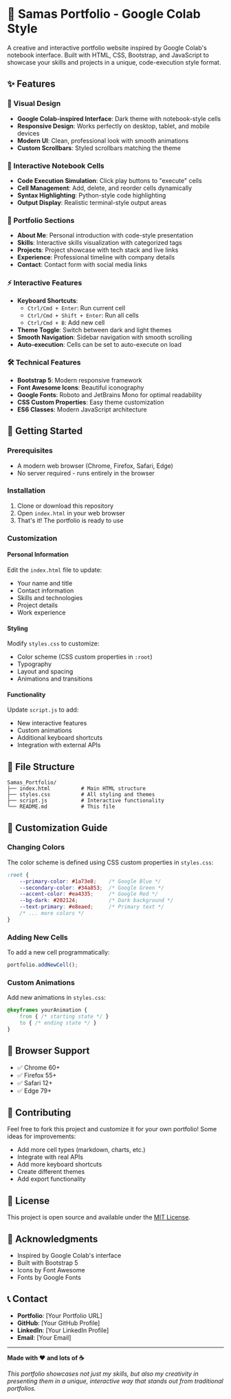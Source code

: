 # 🚀 Samas Portfolio - Google Colab Style

A creative and interactive portfolio website inspired by Google Colab's notebook interface. Built with HTML, CSS, Bootstrap, and JavaScript to showcase your skills and projects in a unique, code-execution style format.

## ✨ Features

### 🎨 Visual Design
- **Google Colab-inspired Interface**: Dark theme with notebook-style cells
- **Responsive Design**: Works perfectly on desktop, tablet, and mobile devices
- **Modern UI**: Clean, professional look with smooth animations
- **Custom Scrollbars**: Styled scrollbars matching the theme

### 📝 Interactive Notebook Cells
- **Code Execution Simulation**: Click play buttons to "execute" cells
- **Cell Management**: Add, delete, and reorder cells dynamically
- **Syntax Highlighting**: Python-style code highlighting
- **Output Display**: Realistic terminal-style output areas

### 🎯 Portfolio Sections
- **About Me**: Personal introduction with code-style presentation
- **Skills**: Interactive skills visualization with categorized tags
- **Projects**: Project showcase with tech stack and live links
- **Experience**: Professional timeline with company details
- **Contact**: Contact form with social media links

### ⚡ Interactive Features
- **Keyboard Shortcuts**:
  - `Ctrl/Cmd + Enter`: Run current cell
  - `Ctrl/Cmd + Shift + Enter`: Run all cells
  - `Ctrl/Cmd + B`: Add new cell
- **Theme Toggle**: Switch between dark and light themes
- **Smooth Navigation**: Sidebar navigation with smooth scrolling
- **Auto-execution**: Cells can be set to auto-execute on load

### 🛠️ Technical Features
- **Bootstrap 5**: Modern responsive framework
- **Font Awesome Icons**: Beautiful iconography
- **Google Fonts**: Roboto and JetBrains Mono for optimal readability
- **CSS Custom Properties**: Easy theme customization
- **ES6 Classes**: Modern JavaScript architecture

## 🚀 Getting Started

### Prerequisites
- A modern web browser (Chrome, Firefox, Safari, Edge)
- No server required - runs entirely in the browser

### Installation
1. Clone or download this repository
2. Open `index.html` in your web browser
3. That's it! The portfolio is ready to use

### Customization

#### Personal Information
Edit the `index.html` file to update:
- Your name and title
- Contact information
- Skills and technologies
- Project details
- Work experience

#### Styling
Modify `styles.css` to customize:
- Color scheme (CSS custom properties in `:root`)
- Typography
- Layout and spacing
- Animations and transitions

#### Functionality
Update `script.js` to add:
- New interactive features
- Custom animations
- Additional keyboard shortcuts
- Integration with external APIs

## 📁 File Structure

```
Samas_Portfolio/
├── index.html          # Main HTML structure
├── styles.css          # All styling and themes
├── script.js           # Interactive functionality
└── README.md           # This file
```

## 🎨 Customization Guide

### Changing Colors
The color scheme is defined using CSS custom properties in `styles.css`:

```css
:root {
    --primary-color: #1a73e8;    /* Google Blue */
    --secondary-color: #34a853;  /* Google Green */
    --accent-color: #ea4335;     /* Google Red */
    --bg-dark: #202124;          /* Dark background */
    --text-primary: #e8eaed;     /* Primary text */
    /* ... more colors */
}
```

### Adding New Cells
To add a new cell programmatically:

```javascript
portfolio.addNewCell();
```

### Custom Animations
Add new animations in `styles.css`:

```css
@keyframes yourAnimation {
    from { /* starting state */ }
    to { /* ending state */ }
}
```

## 🎯 Browser Support

- ✅ Chrome 60+
- ✅ Firefox 55+
- ✅ Safari 12+
- ✅ Edge 79+

## 🤝 Contributing

Feel free to fork this project and customize it for your own portfolio! Some ideas for improvements:

- Add more cell types (markdown, charts, etc.)
- Integrate with real APIs
- Add more keyboard shortcuts
- Create different themes
- Add export functionality

## 📄 License

This project is open source and available under the [MIT License](LICENSE).

## 🙏 Acknowledgments

- Inspired by Google Colab's interface
- Built with Bootstrap 5
- Icons by Font Awesome
- Fonts by Google Fonts

## 📞 Contact

- **Portfolio**: [Your Portfolio URL]
- **GitHub**: [Your GitHub Profile]
- **LinkedIn**: [Your LinkedIn Profile]
- **Email**: [Your Email]

---

**Made with ❤️ and lots of ☕**

*This portfolio showcases not just my skills, but also my creativity in presenting them in a unique, interactive way that stands out from traditional portfolios.* 